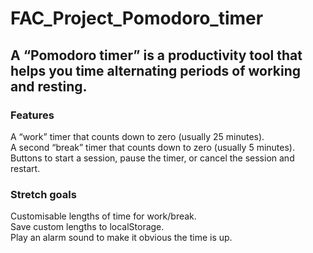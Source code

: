 # FAC_Project_Pomodoro_timer
## A “Pomodoro timer” is a productivity tool that helps you time alternating periods of working and resting.
### Features 

A “work” timer that counts down to zero (usually 25 minutes). <br>
A second “break” timer that counts down to zero (usually 5 minutes). <br>
Buttons to start a session, pause the timer, or cancel the session and restart. <br>

### Stretch goals 

Customisable lengths of time for work/break.<br>
Save custom lengths to localStorage.<br>
Play an alarm sound to make it obvious the time is up.<br>

